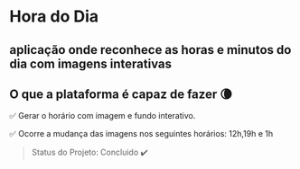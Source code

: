 # Hora do Dia
## aplicação onde reconhece as horas e minutos do dia com imagens interativas

## O que a plataforma é capaz de fazer :waning_crescent_moon:

:white_check_mark: Gerar o horário com imagem e fundo interativo.

:white_check_mark: Ocorre a mudança das imagens nos seguintes horários: 12h,19h e 1h

> Status do Projeto: Concluido :heavy_check_mark:
